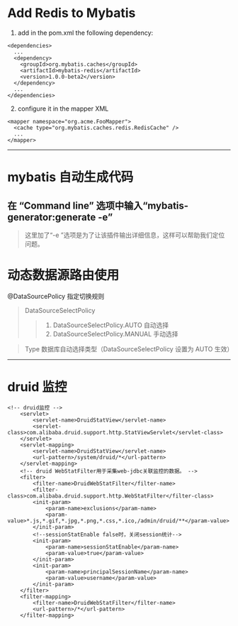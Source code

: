# Add Redis to Mybatis
1. add in the pom.xml the following dependency:
```
<dependencies>
  ...
  <dependency>
    <groupId>org.mybatis.caches</groupId>
    <artifactId>mybatis-redis</artifactId>
    <version>1.0.0-beta2</version>
  </dependency>
  ...
</dependencies>
```
2. configure it in the mapper XML
```
<mapper namespace="org.acme.FooMapper">
  <cache type="org.mybatis.caches.redis.RedisCache" />
  ...
</mapper>
```

---

# mybatis 自动生成代码
## 在 “Command line” 选项中输入“mybatis-generator:generate  -e”

> 这里加了“-e ”选项是为了让该插件输出详细信息，这样可以帮助我们定位问题。

# 动态数据源路由使用
@DataSourcePolicy 指定切换规则
> DataSourceSelectPolicy
>> 1. DataSourceSelectPolicy.AUTO 自动选择
>> 2. DataSourceSelectPolicy.MANUAL 手动选择

> Type 数据库自动选择类型（DataSourceSelectPolicy 设置为 AUTO 生效）

---

# druid 监控
```
<!-- druid监控 -->
    <servlet>
        <servlet-name>DruidStatView</servlet-name>
        <servlet-class>com.alibaba.druid.support.http.StatViewServlet</servlet-class>
    </servlet>
    <servlet-mapping>
        <servlet-name>DruidStatView</servlet-name>
        <url-pattern>/system/druid/*</url-pattern>
    </servlet-mapping>
    <!-- druid WebStatFilter用于采集web-jdbc关联监控的数据。 -->
    <filter>
        <filter-name>DruidWebStatFilter</filter-name>
        <filter-class>com.alibaba.druid.support.http.WebStatFilter</filter-class>
        <init-param>
            <param-name>exclusions</param-name>
            <param-value>*.js,*.gif,*.jpg,*.png,*.css,*.ico,/admin/druid/**</param-value>
        </init-param>
        <!--sessionStatEnable false时，关闭session统计-->
        <init-param>
            <param-name>sessionStatEnable</param-name>
            <param-value>true</param-value>
        </init-param>
        <init-param>
            <param-name>principalSessionName</param-name>
            <param-value>username</param-value>
        </init-param>
    </filter>
    <filter-mapping>
        <filter-name>DruidWebStatFilter</filter-name>
        <url-pattern>/*</url-pattern>
    </filter-mapping>
```